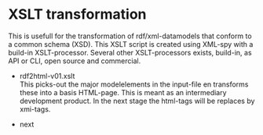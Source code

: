 # XSLT transformation

This is usefull for  the transformation of rdf/xml-datamodels that conform to a common schema (XSD). This XSLT script is created  using XML-spy with a build-in XSLT-processor. Several other XSLT-processors exists, build-in, as API or CLI, open source and commercial. 

* rdf2html-v01.xslt  
This picks-out the major modelelements in the input-file en transforms these into a basis HTML-page. This is meant as an intermediary development product. In the next stage the html-tags will be replaces by xmi-tags.

* next



